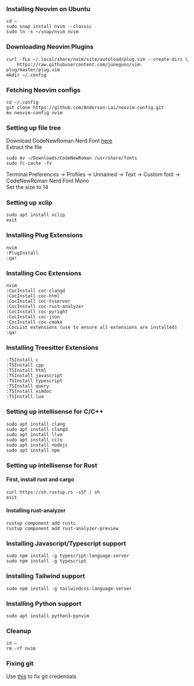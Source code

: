 ### Installing Neovim on Ubuntu
```
cd ~
sudo snap install nvim --classic
sudo ln -s ~/snap/nvim nvim
```

### Downloading Neovim Plugins
```
curl -fLo ~/.local/share/nvim/site/autoload/plug.vim --create-dirs \
    https://raw.githubusercontent.com/junegunn/vim-plug/master/plug.vim
mkdir ~/.config
```

### Fetching Neovim configs
```
cd ~/.config
git clone https://github.com/Anderson-Lai/neovim-config.git
mv neovim-config nvim
```

### Setting up file tree 
Download CodeNewRoman Nerd Font [here](https://www.nerdfonts.com/font-downloads)  
Extract the file
```
sudo mv ~/Downloads/CodeNewRoman /usr/share/fonts
sudo fc-cache -fv
```
Terminal Preferences -> Profiles -> Unnamed -> Text -> Custom font -> CodeNewRoman Nerd Font Mono  
Set the size to 14

### Setting up xclip
```
sudo apt install xclip
exit
```

### Installing Plug Extensions
```
nvim
:PlugInstall
:qa!
```

### Installing Coc Extensions
```
nvim
:CocInstall coc-clangd
:CocInstall coc-html
:CocInstall coc-tsserver
:CocInstall coc-rust-analyzer
:CocInstall coc-pyright
:CocInstall coc-json
:CocInstall coc-cmake
:CocList extensions (use to ensure all extensions are installed)
:qa!
```
### Installing Treesitter Extensions
```
:TSInstall c
:TSInstall cpp 
:TSInstall html 
:TSInstall javascript 
:TSInstall typescript
:TSInstall query
:TSInstall vimdoc
:TSInstall lua
```

### Setting up intellisense for C/C++
```
sudo apt install clang
sudo apt install clangd
sudo apt install llvm 
sudo apt install ccls
sudo apt install nodejs
sudo apt install npm
```

### Setting up intellisense for Rust
#### First, install rust and cargo
```
curl https://sh.rustup.rs -sSf | sh 
exit
```

#### Installing rust-analyzer
```
rustup component add rustc
rustup component add rust-analyzer-preview
```

### Installing Javascript/Typescript support
```
sudo npm install -g typescript-language-server
sudo npm install -g typescript
```

### Installing Tailwind support
```
sudo npm install -g tailwindcss-language-server
```

### Installing Python support
```
sudo apt install python3-pynvim
```

### Cleanup
```
cd ~
rm -rf nvim
```

### Fixing git
Use [this](https://github.com/git-ecosystem/git-credential-manager/blob/release/docs/install.md) to fix git credentials
